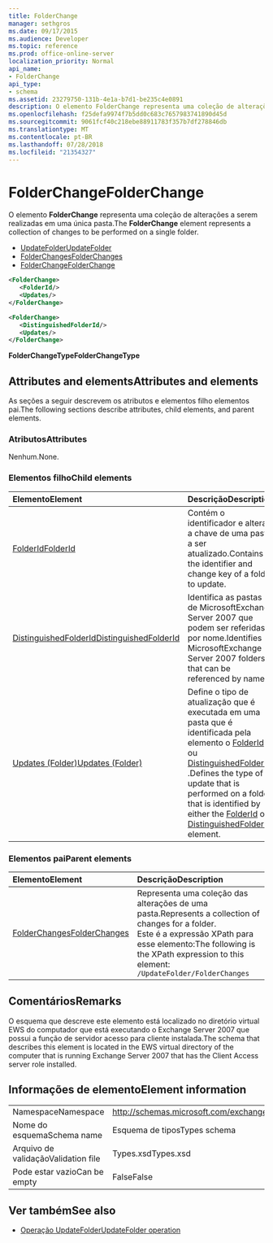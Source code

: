 ```yaml
---
title: FolderChange
manager: sethgros
ms.date: 09/17/2015
ms.audience: Developer
ms.topic: reference
ms.prod: office-online-server
localization_priority: Normal
api_name:
- FolderChange
api_type:
- schema
ms.assetid: 23279750-131b-4e1a-b7d1-be235c4e0891
description: O elemento FolderChange representa uma coleção de alterações a serem realizadas em uma única pasta.
ms.openlocfilehash: f25defa9974f7b5dd0c683c7657983741890d45d
ms.sourcegitcommit: 9061fcf40c218ebe88911783f357b7df278846db
ms.translationtype: MT
ms.contentlocale: pt-BR
ms.lasthandoff: 07/28/2018
ms.locfileid: "21354327"
---
```

# <a name="folderchange"></a><span data-ttu-id="243f1-103">FolderChange</span><span class="sxs-lookup"><span data-stu-id="243f1-103">FolderChange</span></span>

<span data-ttu-id="243f1-104">O elemento **FolderChange** representa uma coleção de alterações a serem realizadas em uma única pasta.</span><span class="sxs-lookup"><span data-stu-id="243f1-104">The **FolderChange** element represents a collection of changes to be performed on a single folder.</span></span> 
  
- [<span data-ttu-id="243f1-105">UpdateFolder</span><span class="sxs-lookup"><span data-stu-id="243f1-105">UpdateFolder</span></span>](updatefolder.md) 
- [<span data-ttu-id="243f1-106">FolderChanges</span><span class="sxs-lookup"><span data-stu-id="243f1-106">FolderChanges</span></span>](folderchanges.md) 
- [<span data-ttu-id="243f1-107">FolderChange</span><span class="sxs-lookup"><span data-stu-id="243f1-107">FolderChange</span></span>](folderchange.md)
  
```xml
<FolderChange>
   <FolderId/>
   <Updates/>
</FolderChange>
```

```xml
<FolderChange>
   <DistinguishedFolderId/>
   <Updates/>
</FolderChange>
```

<span data-ttu-id="243f1-108">**FolderChangeType**</span><span class="sxs-lookup"><span data-stu-id="243f1-108">**FolderChangeType**</span></span>

## <a name="attributes-and-elements"></a><span data-ttu-id="243f1-109">Attributes and elements</span><span class="sxs-lookup"><span data-stu-id="243f1-109">Attributes and elements</span></span>

<span data-ttu-id="243f1-110">As seções a seguir descrevem os atributos e elementos filho elementos pai.</span><span class="sxs-lookup"><span data-stu-id="243f1-110">The following sections describe attributes, child elements, and parent elements.</span></span>
  
### <a name="attributes"></a><span data-ttu-id="243f1-111">Atributos</span><span class="sxs-lookup"><span data-stu-id="243f1-111">Attributes</span></span>

<span data-ttu-id="243f1-112">Nenhum.</span><span class="sxs-lookup"><span data-stu-id="243f1-112">None.</span></span>
  
### <a name="child-elements"></a><span data-ttu-id="243f1-113">Elementos filho</span><span class="sxs-lookup"><span data-stu-id="243f1-113">Child elements</span></span>

|<span data-ttu-id="243f1-114">**Elemento**</span><span class="sxs-lookup"><span data-stu-id="243f1-114">**Element**</span></span>|<span data-ttu-id="243f1-115">**Descrição**</span><span class="sxs-lookup"><span data-stu-id="243f1-115">**Description**</span></span>|
|:-----|:-----|
|[<span data-ttu-id="243f1-116">FolderId</span><span class="sxs-lookup"><span data-stu-id="243f1-116">FolderId</span></span>](folderid.md) <br/> |<span data-ttu-id="243f1-117">Contém o identificador e alterar a chave de uma pasta a ser atualizado.</span><span class="sxs-lookup"><span data-stu-id="243f1-117">Contains the identifier and change key of a folder to update.</span></span>  <br/> |
|[<span data-ttu-id="243f1-118">DistinguishedFolderId</span><span class="sxs-lookup"><span data-stu-id="243f1-118">DistinguishedFolderId</span></span>](distinguishedfolderid.md) <br/> |<span data-ttu-id="243f1-119">Identifica as pastas de MicrosoftExchange Server 2007 que podem ser referidas por nome.</span><span class="sxs-lookup"><span data-stu-id="243f1-119">Identifies MicrosoftExchange Server 2007 folders that can be referenced by name.</span></span>  <br/> |
|[<span data-ttu-id="243f1-120">Updates (Folder)</span><span class="sxs-lookup"><span data-stu-id="243f1-120">Updates (Folder)</span></span>](updates-folder.md) <br/> |<span data-ttu-id="243f1-121">Define o tipo de atualização que é executada em uma pasta que é identificada pela elemento o [FolderId](folderid.md) ou [DistinguishedFolderId](distinguishedfolderid.md) .</span><span class="sxs-lookup"><span data-stu-id="243f1-121">Defines the type of update that is performed on a folder that is identified by either the [FolderId](folderid.md) or [DistinguishedFolderId](distinguishedfolderid.md) element.</span></span>  <br/> |
   
### <a name="parent-elements"></a><span data-ttu-id="243f1-122">Elementos pai</span><span class="sxs-lookup"><span data-stu-id="243f1-122">Parent elements</span></span>

|<span data-ttu-id="243f1-123">**Elemento**</span><span class="sxs-lookup"><span data-stu-id="243f1-123">**Element**</span></span>|<span data-ttu-id="243f1-124">**Descrição**</span><span class="sxs-lookup"><span data-stu-id="243f1-124">**Description**</span></span>|
|:-----|:-----|
|[<span data-ttu-id="243f1-125">FolderChanges</span><span class="sxs-lookup"><span data-stu-id="243f1-125">FolderChanges</span></span>](folderchanges.md) <br/> |<span data-ttu-id="243f1-126">Representa uma coleção das alterações de uma pasta.</span><span class="sxs-lookup"><span data-stu-id="243f1-126">Represents a collection of changes for a folder.</span></span>  <br/> <span data-ttu-id="243f1-127">Este é a expressão XPath para esse elemento:</span><span class="sxs-lookup"><span data-stu-id="243f1-127">The following is the XPath expression to this element:</span></span>  <br/>  `/UpdateFolder/FolderChanges` <br/> |
   
## <a name="remarks"></a><span data-ttu-id="243f1-128">Comentários</span><span class="sxs-lookup"><span data-stu-id="243f1-128">Remarks</span></span>

<span data-ttu-id="243f1-129">O esquema que descreve este elemento está localizado no diretório virtual EWS do computador que está executando o Exchange Server 2007 que possui a função de servidor acesso para cliente instalada.</span><span class="sxs-lookup"><span data-stu-id="243f1-129">The schema that describes this element is located in the EWS virtual directory of the computer that is running Exchange Server 2007 that has the Client Access server role installed.</span></span>
  
## <a name="element-information"></a><span data-ttu-id="243f1-130">Informações de elemento</span><span class="sxs-lookup"><span data-stu-id="243f1-130">Element information</span></span>

|||
|:-----|:-----|
|<span data-ttu-id="243f1-131">Namespace</span><span class="sxs-lookup"><span data-stu-id="243f1-131">Namespace</span></span>  <br/> |http://schemas.microsoft.com/exchange/services/2006/types  <br/> |
|<span data-ttu-id="243f1-132">Nome do esquema</span><span class="sxs-lookup"><span data-stu-id="243f1-132">Schema name</span></span>  <br/> |<span data-ttu-id="243f1-133">Esquema de tipos</span><span class="sxs-lookup"><span data-stu-id="243f1-133">Types schema</span></span>  <br/> |
|<span data-ttu-id="243f1-134">Arquivo de validação</span><span class="sxs-lookup"><span data-stu-id="243f1-134">Validation file</span></span>  <br/> |<span data-ttu-id="243f1-135">Types.xsd</span><span class="sxs-lookup"><span data-stu-id="243f1-135">Types.xsd</span></span>  <br/> |
|<span data-ttu-id="243f1-136">Pode estar vazio</span><span class="sxs-lookup"><span data-stu-id="243f1-136">Can be empty</span></span>  <br/> |<span data-ttu-id="243f1-137">False</span><span class="sxs-lookup"><span data-stu-id="243f1-137">False</span></span>  <br/> |
   
## <a name="see-also"></a><span data-ttu-id="243f1-138">Ver também</span><span class="sxs-lookup"><span data-stu-id="243f1-138">See also</span></span>

- [<span data-ttu-id="243f1-139">Operação UpdateFolder</span><span class="sxs-lookup"><span data-stu-id="243f1-139">UpdateFolder operation</span></span>](updatefolder-operation.md)

